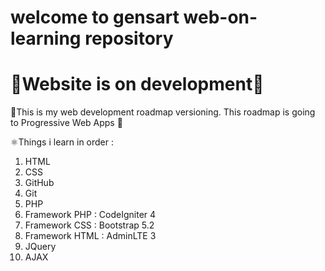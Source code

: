# welcome to gensart web-on-learning repository
# 🚧Website is on development🚧

🌳This is my web development roadmap versioning. This roadmap is going to Progressive Web Apps 🌆

⚛️Things i learn in order :

1.  HTML
2.  CSS
3.  GitHub
4.  Git
5.  PHP
6.  Framework PHP : CodeIgniter 4
7.  Framework CSS : Bootstrap 5.2
8.  Framework HTML : AdminLTE 3
9.  JQuery
10.  AJAX
